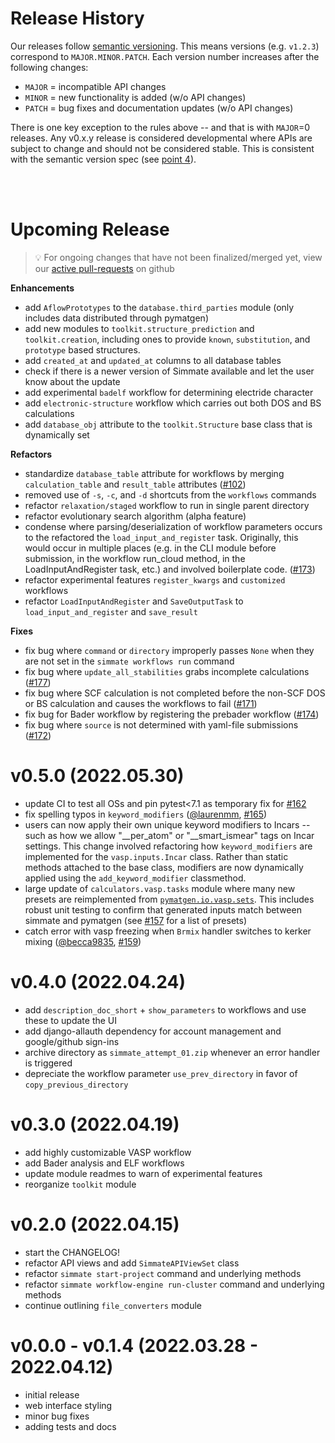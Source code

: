 # Release History

Our releases follow [semantic versioning](https://semver.org/). This means versions (e.g. `v1.2.3`) correspond to `MAJOR.MINOR.PATCH`. Each version number increases after the following changes:

  - `MAJOR` = incompatible API changes
  - `MINOR` = new functionality is added (w/o API changes)
  - `PATCH` = bug fixes and documentation updates (w/o API changes)

There is one key exception to the rules above -- and that is with `MAJOR`=0 releases. Any v0.x.y release is considered developmental where APIs are subject to change and should not be considered stable. This is consistent with the semantic version spec (see [point 4](https://semver.org/#spec-item-4)).


</br></br>


# Upcoming Release
> :bulb: For ongoing changes that have not been finalized/merged yet, view our [active pull-requests](https://github.com/jacksund/simmate/pulls) on github

**Enhancements**
- add `AflowPrototypes` to the `database.third_parties` module (only includes data distributed through pymatgen)
- add new modules to `toolkit.structure_prediction` and `toolkit.creation`, including ones to provide `known`, `substitution`, and `prototype` based structures.
- add `created_at` and `updated_at` columns to all database tables
- check if there is a newer version of Simmate available and let the user know about the update
- add experimental `badelf` workflow for determining electride character
- add `electronic-structure` workflow which carries out both DOS and BS calculations
- add `database_obj` attribute to the `toolkit.Structure` base class that is dynamically set

**Refactors**
- standardize `database_table` attribute for workflows by merging `calculation_table` and `result_table` attributes ([#102](https://github.com/jacksund/simmate/issues/102))
- removed use of `-s`, `-c`, and `-d` shortcuts from the `workflows` commands
- refactor `relaxation/staged` workflow to run in single parent directory
- refactor evolutionary search algorithm (alpha feature)
- condense where parsing/deserialization of workflow parameters occurs to the refactored the `load_input_and_register` task. Originally, this would occur in multiple places (e.g. in the CLI module before submission, in the workflow run_cloud method, in the LoadInputAndRegister task, etc.) and involved boilerplate code. ([#173](https://github.com/jacksund/simmate/pull/173))
- refactor experimental features `register_kwargs` and `customized` workflows
- refactor `LoadInputAndRegister` and `SaveOutputTask` to `load_input_and_register` and `save_result`

**Fixes**
- fix bug where `command` or `directory` improperly passes `None` when they are not set in the `simmate workflows run` command
- fix bug where `update_all_stabilities` grabs incomplete calculations ([#177](https://github.com/jacksund/simmate/pull/177))
- fix bug where SCF calculation is not completed before the non-SCF DOS or BS calculation and causes the workflows to fail ([#171](https://github.com/jacksund/simmate/issues/171))
- fix bug for Bader workflow by registering the prebader workflow ([#174](https://github.com/jacksund/simmate/pull/174))
- fix bug where `source` is not determined with yaml-file submissions ([#172](https://github.com/jacksund/simmate/issues/172))



# v0.5.0 (2022.05.30)
- update CI to test all OSs and pin pytest<7.1 as temporary fix for [#162](https://github.com/jacksund/simmate/issues/162)
- fix spelling typos in `keyword_modifiers` ([@laurenmm](https://github.com/laurenmm), [#165](https://github.com/jacksund/simmate/pull/165))
- users can now apply their own unique keyword modifiers to Incars -- such as how we allow "__per_atom" or "__smart_ismear" tags on Incar settings. This change involved refactoring how `keyword_modifiers` are implemented for the `vasp.inputs.Incar` class. Rather than static methods attached to the base class, modifiers are now dynamically applied using the `add_keyword_modifier` classmethod.
- large update of `calculators.vasp.tasks` module where many new presets are reimplemented from [`pymatgen.io.vasp.sets`](https://pymatgen.org/pymatgen.io.vasp.sets.html). This includes robust unit testing to confirm that generated inputs match between simmate and pymatgen (see [#157](https://github.com/jacksund/simmate/issues/157) for a list of presets)
- catch error with vasp freezing when `Brmix` handler switches to kerker mixing ([@becca9835](https://github.com/becca9835), [#159](https://github.com/jacksund/simmate/issues/159))



# v0.4.0 (2022.04.24)
- add `description_doc_short` + `show_parameters` to workflows and use these to update the UI
- add django-allauth dependency for account management and google/github sign-ins
- archive directory as `simmate_attempt_01.zip` whenever an error handler is triggered
- depreciate the workflow parameter `use_prev_directory` in favor of `copy_previous_directory`



# v0.3.0 (2022.04.19)
- add highly customizable VASP workflow
- add Bader analysis and ELF workflows
- update module readmes to warn of experimental features
- reorganize `toolkit` module



# v0.2.0 (2022.04.15)
- start the CHANGELOG!
- refactor API views and add `SimmateAPIViewSet` class
- refactor `simmate start-project` command and underlying methods
- refactor `simmate workflow-engine run-cluster` command and underlying methods
- continue outlining `file_converters` module



# v0.0.0 - v0.1.4 (2022.03.28 - 2022.04.12)
- initial release
- web interface styling
- minor bug fixes
- adding tests and docs
